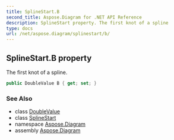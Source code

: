 ```yaml
---
title: SplineStart.B
second_title: Aspose.Diagram for .NET API Reference
description: SplineStart property. The first knot of a spline
type: docs
url: /net/aspose.diagram/splinestart/b/
---
```

## SplineStart.B property

The first knot of a spline.

```csharp
public DoubleValue B { get; set; }
```

### See Also

* class [DoubleValue](../../doublevalue/)
* class [SplineStart](../)
* namespace [Aspose.Diagram](../../splinestart/)
* assembly [Aspose.Diagram](../../../)


